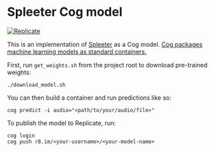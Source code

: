 # Spleeter Cog model

[![Replicate](https://replicate.com/opencoca/cog-spleeter-5-tracks/badge)](https://replicate.com/opencoca/cog-spleeter-5-tracks)

This is an implementation of [Spleeter](https://github.com/deezer/spleeter) as a Cog model. [Cog packages machine learning models as standard containers.](https://github.com/replicate/cog)

First, run `get_weights.sh` from the project root to download pre-trained weights:

    ./download_model.sh

You can then build a container and run predictions like so:

    cog predict -i audio="<path/to/your/audio/file>"

To publish the model to Replicate, run:

    cog login
    cog push r8.im/<your-username>/<your-model-name>

